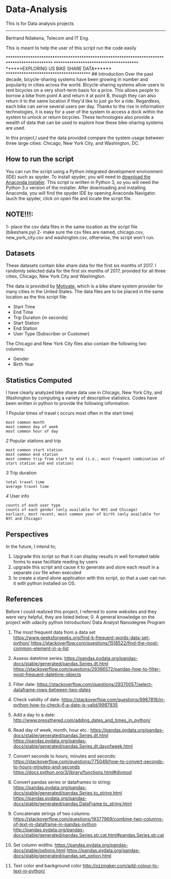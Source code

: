 # Data-Analysis
This is for Data analysis projects

********************************************************************************************
<p>Bertrand Ndakena, Telecom and IT Eng.</p>
<p>This is meant to help the user of this script run the code easily</p>
********************************************************************************************
                       **************************************
                       ******EXPLORING US BIKE SHARE DATA******
                       **************************************
## Introduction
Over the past decade, bicycle-sharing systems have been growing in number and popularity in cities across the world. Bicycle-sharing systems allow users to rent bicycles on a very short-term basis for a price. This allows people to borrow a bike from point A and return it at point B, though they can also return it to the same location if they'd like to just go for a ride. Regardless, each bike can serve several users per day.
Thanks to the rise in information technologies, it is easy for a user of the system to access a dock within the system to unlock or return bicycles. These technologies also provide a wealth of data that can be used to explore how these bike-sharing systems are used.

In this project,I used the data provided compare the system usage between three large cities: Chicago, New York City, and Washington, DC.

## How to run the script
You can run the script using a Python integrated development environment (IDE) such as spyder. To install spyder, you will need to [download the Anaconda installer](https://www.anaconda.com/download/). This script is written in Python 3, so you will need the Python 3.x version of the installer. After downloading and installing Anaconda, you will find the spyder IDE by opening Anaconda Navigator. lauch the spyder, click on  open file and locate the script file.

## NOTE!!!:
1- place the csv data files in the same location as the script file (bikeshare.py)
2- make sure the csv files are  named, chicago.csv, new_york_city.csv and washington.csv, otherwise, the script won't run.

## Datasets
These datasets contain bike share data for the first six months of 2017. I randomly selected data for the first six months of 2017, provided for all three cities, Chicago, New York City and Washington.

The data is provided by [Motivate](https://www.motivateco.com/), which is a bike share system provider for many cities in the United States. The data files are to be placed in the same location as the this script file:

* Start Time
* End Time
* Trip Duration (in seconds)
* Start Station
* End Station
* User Type (Subscriber or Customer)

The Chicago and New York City files also contain the following two columns:
* Gender
* Birth Year

## Statistics Computed

I have clearly analyzed bike share data use in Chicago, New York City, and Washington by computing a variety of descriptive statistics. Codes have been written in python to provide the following information:

*1* Popular times of travel ( occurs most often in the start time)

    most common month
    most common day of week
    most common hour of day

*2* Popular stations and trip

    most common start station
    most common end station
    most common trip from start to end (i.e., most frequent combination of start station and end station)

*3* Trip duration

    total travel time
    average travel time

*4* User info

    counts of each user type
    counts of each gender (only available for NYC and Chicago)
    earliest, most recent, most common year of birth (only available for NYC and Chicago)

## Perspectives
In the future, I intend to;
1. Upgrade this script so that it can display results in well formated table forms to ease facilitate reading by users
2. upgrade this script and cause it to generate and store each result in a separate csv file when executed
3. to create a stand alone application with this script, so that a user can run it with python installed on OS.

## References
Before I could realized this project, I referred to some websites and they were very helpful, they are listed below;
0. A general knowledge on the project with udacity python Introduction/ Data Analyst Nanodegree Program
1. The most frequent data from a data set
    https://www.geeksforgeeks.org/find-k-frequent-words-data-set-python/
    https://stackoverflow.com/questions/1518522/find-the-most-common-element-in-a-list
2. Assess datetime series:
     https://pandas.pydata.org/pandas-docs/stable/generated/pandas.Series.dt.html
     https://stackoverflow.com/questions/29366572/pandas-how-to-filter-most-frequent-datetime-objects

3. Filter date:
     https://stackoverflow.com/questions/29370057/select-dataframe-rows-between-two-dates

4. Check validity of date:
     https://stackoverflow.com/questions/9987818/in-python-how-to-check-if-a-date-is-valid/9987935

5. Add a day to a date:
     http://www.pressthered.com/adding_dates_and_times_in_python/

6. Read day of week, month, hour etc.:
     https://pandas.pydata.org/pandas-docs/stable/generated/pandas.Series.dt.html
     https://pandas.pydata.org/pandas-docs/stable/generated/pandas.Series.dt.dayofweek.html

7. Convert seconds to hours, minutes and seconds:
     https://stackoverflow.com/questions/775049/how-to-convert-seconds-to-hours-minutes-and-seconds
     https://docs.python.org/3/library/functions.html#divmod

8. Convert pandas series or dataframes to string:
     https://pandas.pydata.org/pandas-docs/stable/generated/pandas.Series.to_string.html
     https://pandas.pydata.org/pandas-docs/stable/generated/pandas.DataFrame.to_string.html

9. Concatenate strings of two columns:
     https://stackoverflow.com/questions/19377969/combine-two-columns-of-text-in-dataframe-in-pandas-python
     http://pandas.pydata.org/pandas-docs/stable/generated/pandas.Series.str.cat.html#pandas.Series.str.cat

10. Set column widths:
      https://pandas.pydata.org/pandas-docs/stable/options.html
      https://pandas.pydata.org/pandas-docs/stable/generated/pandas.set_option.html
11. Text color and background color
      http://ozzmaker.com/add-colour-to-text-in-python/

